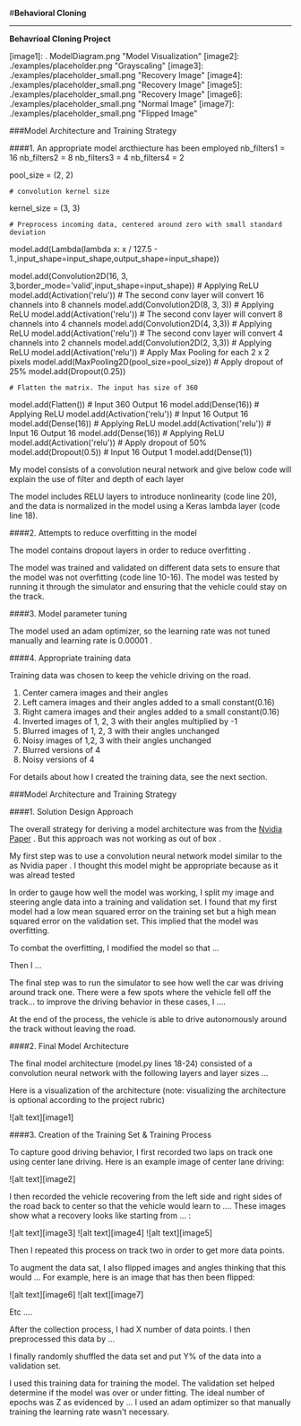 #**Behavioral Cloning** 

---

**Behavrioal Cloning Project**



[//]: # (Image References)

[image1]: . ModelDiagram.png "Model Visualization"
[image2]: ./examples/placeholder.png "Grayscaling"
[image3]: ./examples/placeholder_small.png "Recovery Image"
[image4]: ./examples/placeholder_small.png "Recovery Image"
[image5]: ./examples/placeholder_small.png "Recovery Image"
[image6]: ./examples/placeholder_small.png "Normal Image"
[image7]: ./examples/placeholder_small.png "Flipped Image"


###Model Architecture and Training Strategy

####1. An appropriate model arcthiecture has been employed
nb_filters1 = 16
nb_filters2 = 8
nb_filters3 = 4
nb_filters4 = 2

pool_size = (2, 2)

	# convolution kernel size
kernel_size = (3, 3)

	# Preprocess incoming data, centered around zero with small standard deviation
model.add(Lambda(lambda x: x / 127.5 - 1.,input_shape=input_shape,output_shape=input_shape))

model.add(Convolution2D(16, 3, 3,border_mode='valid',input_shape=input_shape))
	# Applying ReLU
model.add(Activation('relu'))
	# The second conv layer will convert 16 channels into 8 channels
model.add(Convolution2D(8, 3, 3))
	# Applying ReLU
model.add(Activation('relu'))
	# The second conv layer will convert 8 channels into 4 channels
model.add(Convolution2D(4, 3,3))
	# Applying ReLU
model.add(Activation('relu'))
	# The second conv layer will convert 4 channels into 2 channels
model.add(Convolution2D(2, 3,3))
	# Applying ReLU
model.add(Activation('relu'))
	# Apply Max Pooling for each 2 x 2 pixels
model.add(MaxPooling2D(pool_size=pool_size))
	# Apply dropout of 25%
model.add(Dropout(0.25))

	# Flatten the matrix. The input has size of 360
model.add(Flatten())
	# Input 360 Output 16
model.add(Dense(16))
	# Applying ReLU
model.add(Activation('relu'))
	# Input 16 Output 16
model.add(Dense(16))
	# Applying ReLU
model.add(Activation('relu'))
	# Input 16 Output 16
model.add(Dense(16))
	# Applying ReLU
model.add(Activation('relu'))
	# Apply dropout of 50%
model.add(Dropout(0.5))
	# Input 16 Output 1
model.add(Dense(1))

My model consists of a convolution neural network and give below code will explain the use of filter and depth of each layer 

The model includes RELU layers to introduce nonlinearity (code line 20), and the data is normalized in the model using a Keras lambda layer (code line 18). 

####2. Attempts to reduce overfitting in the model

The model contains dropout layers in order to reduce overfitting . 

The model was trained and validated on different data sets to ensure that the model was not overfitting (code line 10-16). The model was tested by running it through the simulator and ensuring that the vehicle could stay on the track.

####3. Model parameter tuning

The model used an adam optimizer, so the learning rate was not tuned manually and learning rate is 0.00001 .

####4. Appropriate training data

Training data was chosen to keep the vehicle driving on the road. 
1. Center camera images and their angles
2. Left camera images and their angles added to a small constant(0.16)
3. Right camera images and their angles added to a small constant(0.16)
4. Inverted images of 1, 2, 3 with their angles multiplied by -1
5. Blurred images of 1, 2, 3 with their angles unchanged
6. Noisy images of 1,2, 3 with their angles unchanged
7. Blurred versions of 4
8. Noisy versions of 4


For details about how I created the training data, see the next section. 

###Model Architecture and Training Strategy

####1. Solution Design Approach

The overall strategy for deriving a model architecture was from the  [Nvidia Paper](http://images.nvidia.com/content/tegra/automotive/images/2016/solutions/pdf/end-to-end-dl-using-px.pdf) . But this approach was not working as out of box . 

My first step was to use a convolution neural network model similar to the as Nvidia paper . I thought this model might be appropriate because as it was alread tested 

In order to gauge how well the model was working, I split my image and steering angle data into a training and validation set. I found that my first model had a low mean squared error on the training set but a high mean squared error on the validation set. This implied that the model was overfitting. 

To combat the overfitting, I modified the model so that ...

Then I ... 

The final step was to run the simulator to see how well the car was driving around track one. There were a few spots where the vehicle fell off the track... to improve the driving behavior in these cases, I ....

At the end of the process, the vehicle is able to drive autonomously around the track without leaving the road.

####2. Final Model Architecture

The final model architecture (model.py lines 18-24) consisted of a convolution neural network with the following layers and layer sizes ...

Here is a visualization of the architecture (note: visualizing the architecture is optional according to the project rubric)

![alt text][image1]

####3. Creation of the Training Set & Training Process

To capture good driving behavior, I first recorded two laps on track one using center lane driving. Here is an example image of center lane driving:

![alt text][image2]

I then recorded the vehicle recovering from the left side and right sides of the road back to center so that the vehicle would learn to .... These images show what a recovery looks like starting from ... :

![alt text][image3]
![alt text][image4]
![alt text][image5]

Then I repeated this process on track two in order to get more data points.

To augment the data sat, I also flipped images and angles thinking that this would ... For example, here is an image that has then been flipped:

![alt text][image6]
![alt text][image7]

Etc ....

After the collection process, I had X number of data points. I then preprocessed this data by ...


I finally randomly shuffled the data set and put Y% of the data into a validation set. 

I used this training data for training the model. The validation set helped determine if the model was over or under fitting. The ideal number of epochs was Z as evidenced by ... I used an adam optimizer so that manually training the learning rate wasn't necessary.
